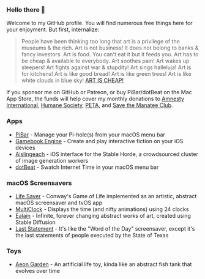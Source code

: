 ### Hello there 👋

Welcome to my GitHub profile. You will find numerous free things here for your enjoyment. But first, internalize:

> People have been thinking too long that art is a privilege of the museums & the rich. Art is not business! It does not belong to banks & fancy investors. Art is food. You can't eat it but it feeds you. Art has to be cheap & available to everybody. Art soothes pain! Art wakes up sleepers! Art fights against war & stupdity! Art sings halleluja! Art is for kitchens! Art is like good bread! Art is like green trees! Art is like white clouds in blue sky! [ART IS CHEAP!](https://breadandpuppet.org/cheap-art/why-cheap-art-manifesto)

If you sponsor me on GitHub or Patreon, or buy PiBar/dotBeat on the Mac App Store, the funds will help cover my monthly donations to [Amnesty International](https://www.amnesty.org/en/), [Humane Society](https://www.humanesociety.org), [PETA](https://www.peta.org), and [Save the Manatee Club](https://www.savethemanatee.org).

### Apps
* [PiBar](https://github.com/amiantos/pibar) - Manage your Pi-hole(s) from your macOS menu bar
* [Gamebook Engine](https://github.com/amiantos/gamebookengine) - Create and play interactive fiction on your iOS devices
* [Aislingeach](https://github.com/amiantos/aislingeach) - iOS interface for the Stable Horde, a crowdsourced cluster of image generation workers
* [dotBeat](https://github.com/amiantos/dotbeat) - Swatch Internet Time in your macOS menu bar

### macOS Screensavers
- [Life Saver](https://github.com/amiantos/lifesaver) - Conway's Game of Life implemented as an artistic, abstract macOS screensaver and tvOS app
- [MultiClock](https://github.com/amiantos/multiclock) - Displays the time (and nifty animations) using 24 clocks
- [Ealain](https://github.com/amiantos/ealain) - Infinite, forever changing abstract works of art, created using Stable Diffusion
- [Last Statement](https://github.com/amiantos/last-statement) - It's like the "Word of the Day" screensaver, except it's the last statements of people executed by the State of Texas

### Toys
* [Aeon Garden](https://github.com/amiantos/aeongarden) - An artificial life toy, kinda like an abstract fish tank that evolves over time
